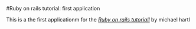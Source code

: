 #Ruby on rails tutorial: first application

This is a the first applicationm for the [*Ruby on rails tutoriall*](http://railstutorial.org) by michael hartl

